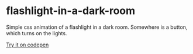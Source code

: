 # flashlight-in-a-dark-room

Simple css animation of a flashlight in a dark room. Somewhere is a button, which turns on the lights.

[Try it on codepen](https://codepen.io/agustinrhcp/pen/oOxoga)
